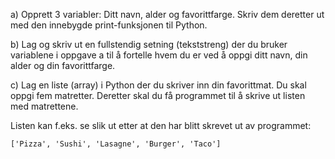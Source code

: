 a)	Opprett 3 variabler: Ditt navn, alder og favorittfarge. Skriv dem deretter ut med den innebygde print-funksjonen til Python.

b)	Lag og skriv ut en fullstendig setning (tekststreng) der du bruker variablene i oppgave a til å fortelle hvem du er ved å oppgi ditt navn, din alder og din favorittfarge.

c)	Lag en liste (array) i Python der du skriver inn din favorittmat. Du skal oppgi fem matretter. Deretter skal du få programmet til å skrive ut listen med matrettene.

Listen kan f.eks. se slik ut etter at den har blitt skrevet ut av programmet:

```
['Pizza', 'Sushi', 'Lasagne', 'Burger', 'Taco']
```
